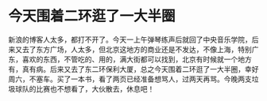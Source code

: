 今天围着二环逛了一大半圈
====

			

  

  新浪的博客人太多，都打不开了。今天一上午弹琴练声后就回了中央音乐学院，后来又去了东方广场，人太多，但北京这地方的商业还是不发达，不像上海，特别广东，喜欢的东西，不管吃的、用的，满大街都可以找到，北京有时候就一个地方有，真有病。后来又去了东二环保利大厦，总之今天围着二环逛了一大半圈，幸好周六，不塞车。买了一本书，看了两页已经准备想骂人，过两天再骂。今晚两支垃圾球队的比赛也不想看了，大伙散去，休息吧！
